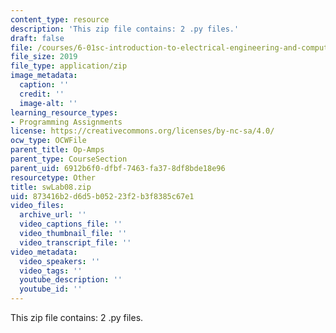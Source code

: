 ```yaml
---
content_type: resource
description: 'This zip file contains: 2 .py files.'
draft: false
file: /courses/6-01sc-introduction-to-electrical-engineering-and-computer-science-i-spring-2011/873416b2d6d5b05223f2b3f8385c67e1_swLab08.zip
file_size: 2019
file_type: application/zip
image_metadata:
  caption: ''
  credit: ''
  image-alt: ''
learning_resource_types:
- Programming Assignments
license: https://creativecommons.org/licenses/by-nc-sa/4.0/
ocw_type: OCWFile
parent_title: Op-Amps
parent_type: CourseSection
parent_uid: 6912b6f0-dfbf-7463-fa37-8df8bde18e96
resourcetype: Other
title: swLab08.zip
uid: 873416b2-d6d5-b052-23f2-b3f8385c67e1
video_files:
  archive_url: ''
  video_captions_file: ''
  video_thumbnail_file: ''
  video_transcript_file: ''
video_metadata:
  video_speakers: ''
  video_tags: ''
  youtube_description: ''
  youtube_id: ''
---
```

This zip file contains: 2 .py files.